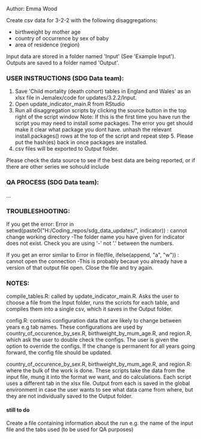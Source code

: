 Author: Emma Wood

Create csv data for 3-2-2 with the following disaggregations:
- birthweight by mother age
- country of occurrence by sex of baby
- area of residence (region)

Input data are stored in a folder named 'Input' (See 'Example Input'). Outputs are saved to a folder named 'Output'. 
        
### USER INSTRUCTIONS (SDG Data team): 

1) Save 'Child mortality (death cohort) tables in England and Wales' as an xlsx file in Jemalex/code for updates/3.2.2/Input. 
2) Open update_indicator_main.R from RStudio
3) Run all disaggregation scripts by clicking the source button in the top right of the script window 
Note: If this is the first time you have run the script you may need to install some packages. 
	The error you get should make it clear what package you dont have.
	unhash the relevant install.packages() rows at the top of the script and repeat step 5.
	Please put the hash(es) back in once packages are installed.
4) csv files will be exported to Output folder.

Please check the data source to see if the best data are being reported, or if there are other series we sohould include

### QA PROCESS (SDG Data team):
...

### TROUBLESHOOTING:
If you get the error:
Error in setwd(paste0("H:/Coding_repos/sdg_data_updates/", indicator)) : 
  cannot change working directory
-The folder name you have given for indicator does not exist. Check you are using '-' not '.' between the numbers.

If you get an error similar to 
Error in file(file, ifelse(append, "a", "w")) : 
  cannot open the connection
-This is probably becaue you already have a version of that output file open. Close the file and try again.

### NOTES:
compile_tables.R: called by update_indicator_main.R.
	Asks the user to choose a file from the Input folder, 
	runs the scriots for each table, and compiles them into a single csv, 
	which it saves in the Output folder.
	
config.R: contains configuration data that are likely to change between years e.g tab names.
	These configurations are used by country_of_occurence_by_sex.R, birthweight_by_mum_age.R, and region.R,
	which ask the user to double check the configs. The user is given the option to override the configs.
	If the change is permanent for all years going forward, the config file should be updated.
	
country_of_occurence_by_sex.R, birthweight_by_mum_age.R, and region.R: where the bulk of the work is done.
	These scripts take the data from the input file, mung it into the format we want, and do calculations.
	Each script uses a different tab in the xlsx file. Output from each is saved in the global environment
	in case the user wants to see what data came from where, but they are not individually saved to the Output folder.

#### still to do
Create a file containing information about the run e.g. the name of the input file and the tabs used (to be used for QA purposes)
